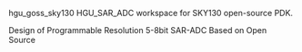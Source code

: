 hgu_goss_sky130
HGU_SAR_ADC workspace for SKY130 open-source PDK.

Design of Programmable Resolution 5-8bit SAR-ADC Based on Open Source
